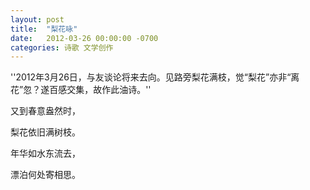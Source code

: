 ```yaml
---
layout: post
title:  "梨花咏"
date:   2012-03-26 00:00:00 -0700
categories: 诗歌 文学创作
---
```


''2012年3月26日，与友谈论将来去向。见路旁梨花满枝，觉“梨花”亦非“离花”忽？遂百感交集，故作此油诗。''

又到春意盎然时，

梨花依旧满树枝。

年华如水东流去，

漂泊何处寄相思。